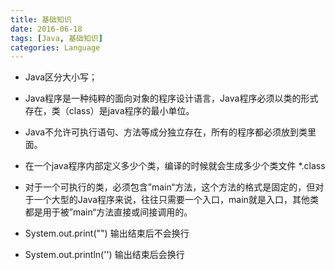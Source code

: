 ```yaml
---
title: 基础知识
date: 2016-06-18
tags: [Java, 基础知识]
categories: Language
---
```


- Java区分大小写；

- Java程序是一种纯粹的面向对象的程序设计语言，Java程序必须以类的形式存在，类（class）是java程序的最小单位。

- Java不允许可执行语句、方法等成分独立存在，所有的程序都必须放到类里面。

- 在一个java程序内部定义多少个类，编译的时候就会生成多少个类文件 *.class

- 对于一个可执行的类，必须包含”main“方法，这个方法的格式是固定的，但对于一个大型的Java程序来说，往往只需要一个入口，main就是入口，其他类都是用于被”main“方法直接或间接调用的。

- System.out.print("") 输出结束后不会换行
- System.out.println('') 输出结束后会换行